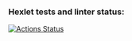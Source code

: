 ### Hexlet tests and linter status:
[![Actions Status](https://github.com/DirtyHippy/python-project-lvl3/workflows/hexlet-check/badge.svg)](https://github.com/DirtyHippy/python-project-lvl3/actions)